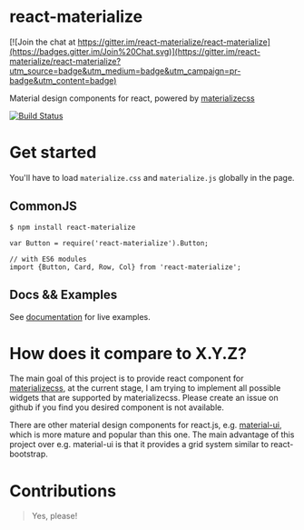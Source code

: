 react-materialize
=================

[![Join the chat at https://gitter.im/react-materialize/react-materialize](https://badges.gitter.im/Join%20Chat.svg)](https://gitter.im/react-materialize/react-materialize?utm_source=badge&utm_medium=badge&utm_campaign=pr-badge&utm_content=badge)

Material design components for react, powered by [materializecss](http://materializecss.com/)

[![Build
Status](https://travis-ci.org/react-materialize/react-materialize.svg?branch=master)](https://travis-ci.org/react-materialize/react-materialize)

Get started
===========

You'll have to load `materialize.css` and `materialize.js` globally in the page.

CommonJS
--------

```
$ npm install react-materialize

var Button = require('react-materialize').Button;

// with ES6 modules
import {Button, Card, Row, Col} from 'react-materialize';

```

Docs && Examples
---------

See [documentation](https://react-materialize.github.io) for live examples.

How does it compare to X.Y.Z?
=============================

The main goal of this project is to provide react component for
[materializecss](https://materializecss.com), at the current stage, I am
trying to implement all possible widgets that are supported by materializecss.
Please create an issue on github if you find you desired component is not
available.

There are other material design components for react.js, e.g. [material-ui](http://material-ui.com/),
which is more mature and popular than this one.
The main advantage of this project over e.g. material-ui is that it provides a
grid system similar to react-bootstrap.

Contributions
===========

> Yes, please!
